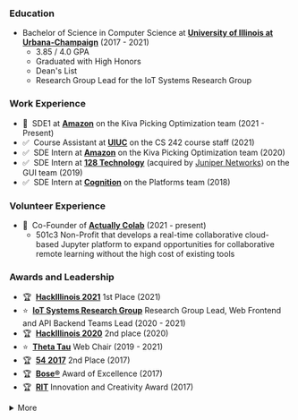 ### Education
- Bachelor of Science in Computer Science at [**University of Illinois at Urbana-Champaign**](https://illinois.edu/) (2017 - 2021)
  - 3.85 / 4.0 GPA
  - Graduated with High Honors
  - Dean's List
  - Research Group Lead for the IoT Systems Research Group

### Work Experience
- 🔄&nbsp;&nbsp;SDE1 at [**Amazon**](https://www.amazon.com/) on the Kiva Picking Optimization team (2021 - Present)
- ✅&nbsp;&nbsp;Course Assistant at [**UIUC**](https://cs.illinois.edu/academics/courses/cs242) on the CS 242 course staff (2021)
- ✅&nbsp;&nbsp;SDE Intern at [**Amazon**](https://www.amazon.com/) on the Kiva Picking Optimization team (2020)
- ✅&nbsp;&nbsp;SDE Intern at [**128 Technology**](https://www.128technology.com/) (acquired by [Juniper Networks](https://www.juniper.net/)) on the GUI team (2019)
- ✅&nbsp;&nbsp;SDE Intern at [**Cognition**](https://cognition.us/) on the Platforms team (2018)

### Volunteer Experience
- 🔄&nbsp;&nbsp;Co-Founder of [**Actually Colab**](https://www.actuallycolab.org/) (2021 - present)
  - 501c3 Non-Profit that develops a real-time collaborative cloud-based Jupyter platform to expand opportunities for collaborative remote learning without the high cost of existing tools

### Awards and Leadership
- 🏆&nbsp;&nbsp;[**HackIllinois 2021**](https://devpost.com/software/actually-colab-real-time-collaborative-jupyter-editor) 1st Place (2021)
- ⭐️&nbsp;&nbsp;[**IoT Systems Research Group**](https://ece.illinois.edu/about/directory/faculty/caesar) Research Group Lead, Web Frontend and API Backend Teams Lead (2020 - 2021)
- 🏆&nbsp;&nbsp;[**HackIllinois 2020**](https://devpost.com/software/uiuc-acm-member-to-meeting-matcher-service) 2nd place (2020)
- ⭐️&nbsp;&nbsp;[**Theta Tau**](https://www.kappathetatau.org/) Web Chair (2019 - 2021)
- 🏆&nbsp;&nbsp;[**54 2017**](http://founders.illinois.edu/fiftyfour/) 2nd Place (2017)
- 🏆&nbsp;&nbsp;[**Bose®**](https://www.bose.com/) Award of Excellence (2017)
- 🏆&nbsp;&nbsp;[**RIT**](https://www.rit.edu/) Innovation and Creativity Award (2017)

<details>
  <summary>More</summary>

#### Connect

[![LinkedIn](https://img.shields.io/badge/LinkedIn-0077B5?style=flat&logo=linkedin&logoColor=white)](https://www.linkedin.com/in/jefftc/) [![YouTube](https://img.shields.io/badge/YouTube-FF0000?style=flat&logo=youtube&logoColor=white)](https://www.youtube.com/channel/UCWdkgNnS-_4xWmlyJ95qt-w)

#### Languages

![TypeScript](https://img.shields.io/badge/TypeScript-007ACC?style=flat&logo=typescript&logoColor=white) ![JavaScript](https://img.shields.io/badge/JavaScript-F7DF1E?style=flat&logo=javascript&logoColor=black) ![Python](https://img.shields.io/badge/Python-3776AB?style=flat&logo=python&logoColor=white) ![C](https://img.shields.io/badge/C-00599C?style=flat&logo=c&logoColor=white) ![C++](https://img.shields.io/badge/C%2B%2B-00599C?style=flat&logo=c%2B%2B&logoColor=white) ![Java](https://img.shields.io/badge/Java-ED8B00?style=flat&logo=java&logoColor=white) ![Jupyter](https://img.shields.io/badge/Jupyter-F37626.svg?&style=flat&logo=Jupyter&logoColor=white) ![PHP](https://img.shields.io/badge/PHP-777BB4?style=flat&logo=php&logoColor=white) ![Markdown](https://img.shields.io/badge/Markdown-000000?style=flat&logo=markdown&logoColor=white)

#### Frameworks and Tools

![React](https://img.shields.io/badge/React-20232A?style=flat&logo=react&logoColor=61DAFB) ![React-Native](https://img.shields.io/badge/React_Native-20232A?style=flat&logo=react&logoColor=61DAFB) ![Redux](https://img.shields.io/badge/Redux-593D88?style=flat&logo=redux&logoColor=white) ![Node](https://img.shields.io/badge/Node.js-43853D?style=flat&logo=node.js&logoColor=white) ![AWS](https://img.shields.io/badge/Amazon_AWS-232F3E?style=flat&logo=amazon-aws&logoColor=white) ![Netlify](https://img.shields.io/badge/Netlify-00C7B7?style=flat&logo=netlify&logoColor=white) ![Docker](https://img.shields.io/badge/Docker-2CA5E0?style=flat&logo=docker&logoColor=white) ![MongoDB](https://img.shields.io/badge/MongoDB-4EA94B?style=flat&logo=mongodb&logoColor=white) ![MySQL](https://img.shields.io/badge/MySQL-00000F?style=flat&logo=mysql&logoColor=white) ![GraphQL](https://img.shields.io/badge/GraphQl-E10098?style=flat&logo=graphql&logoColor=white) ![Jest](https://img.shields.io/badge/Jest-C21325?style=flat&logo=jest&logoColor=white) ![Express](https://img.shields.io/badge/Express.js-404D59?style=flat&logo=express&logoColor=white) ![NPM](https://img.shields.io/badge/npm-CB3837?style=flat&logo=npm&logoColor=white) ![Yarn](https://img.shields.io/badge/Yarn-2C8EBB?style=flat&logo=yarn&logoColor=white)

#### Setup

![Macbook](https://img.shields.io/badge/Apple-MacBook_Pro_2019-999999?style=flat&logo=apple&logoColor=white) ![Spotify](https://img.shields.io/badge/Spotify-1ED760?&style=flat&logo=spotify&logoColor=white)

</details>
